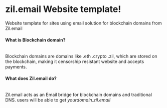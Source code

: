# zil.email Website template!
Website template for sites using email solution for blockchain domains from Zil.email

<h4> What is Blockchain domain?</h4>
<br>Blockchain domains are domains like .eth .crypto .zil, which are stored on the blockchain, making it censorship resistant website and accepts payments.

<h4> What does Zil.email do?</h4>
<Br>Zil.email acts as an Email bridge for blockchain domains and traditional DNS. users will be able to get <I>yourdomain.zil.email </I>

